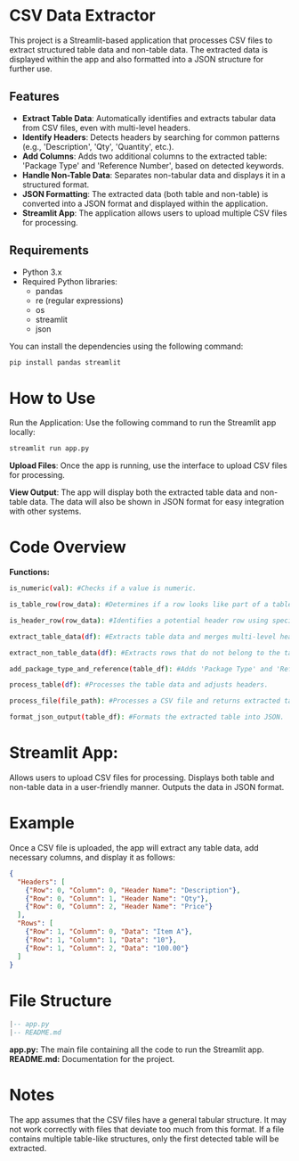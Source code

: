 # CSV Data Extractor

This project is a Streamlit-based application that processes CSV files to extract structured table data and non-table data. The extracted data is displayed within the app and also formatted into a JSON structure for further use.

## Features

- **Extract Table Data**: Automatically identifies and extracts tabular data from CSV files, even with multi-level headers.
- **Identify Headers**: Detects headers by searching for common patterns (e.g., 'Description', 'Qty', 'Quantity', etc.).
- **Add Columns**: Adds two additional columns to the extracted table: 'Package Type' and 'Reference Number', based on detected keywords.
- **Handle Non-Table Data**: Separates non-tabular data and displays it in a structured format.
- **JSON Formatting**: The extracted data (both table and non-table) is converted into a JSON format and displayed within the application.
- **Streamlit App**: The application allows users to upload multiple CSV files for processing.

## Requirements

- Python 3.x
- Required Python libraries:
  - pandas
  - re (regular expressions)
  - os
  - streamlit
  - json

You can install the dependencies using the following command:

```bash
pip install pandas streamlit
```

# **How to Use**
Run the Application: Use the following command to run the Streamlit app locally:

```bash
streamlit run app.py
```
**Upload Files**: Once the app is running, use the interface to upload CSV files for processing.

**View Output**: The app will display both the extracted table data and non-table data. The data will also be shown in JSON format for easy integration with other systems.

# **Code Overview**
**Functions:**
```bash
is_numeric(val): #Checks if a value is numeric.
```
```bash
is_table_row(row_data): #Determines if a row looks like part of a table.
```
```bash
is_header_row(row_data): #Identifies a potential header row using specific keywords.
```
```bash
extract_table_data(df): #Extracts table data and merges multi-level headers.
```
```bash
extract_non_table_data(df): #Extracts rows that do not belong to the table.
```
```bash
add_package_type_and_reference(table_df): #Adds 'Package Type' and 'Reference Number' columns based on keywords.
```
```bash
process_table(df): #Processes the table data and adjusts headers.
```
```bash
process_file(file_path): #Processes a CSV file and returns extracted table and non-table data.
```
```bash
format_json_output(table_df): #Formats the extracted table into JSON.
```

# **Streamlit App:**

Allows users to upload CSV files for processing.
Displays both table and non-table data in a user-friendly manner.
Outputs the data in JSON format.

# **Example**
Once a CSV file is uploaded, the app will extract any table data, add necessary columns, and display it as follows:

```json
{
  "Headers": [
    {"Row": 0, "Column": 0, "Header Name": "Description"},
    {"Row": 0, "Column": 1, "Header Name": "Qty"},
    {"Row": 0, "Column": 2, "Header Name": "Price"}
  ],
  "Rows": [
    {"Row": 1, "Column": 0, "Data": "Item A"},
    {"Row": 1, "Column": 1, "Data": "10"},
    {"Row": 1, "Column": 2, "Data": "100.00"}
  ]
}
```
# **File Structure**

```lua
|-- app.py
|-- README.md
```
**app.py:** The main file containing all the code to run the Streamlit app.
**README.md:** Documentation for the project.

# **Notes**
The app assumes that the CSV files have a general tabular structure. It may not work correctly with files that deviate too much from this format.
If a file contains multiple table-like structures, only the first detected table will be extracted.
